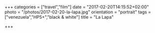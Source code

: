 +++
categories = ["travel","film"]
date = "2017-02-20T14:15:52+02:00"
photo = "/photos/2017-02-20-la-lapa.jpg"
orientation = "portrait"
tags = ["venezuela","HP5+","black & white"]
title = "La Lapa"

+++
